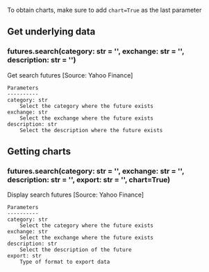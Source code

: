 To obtain charts, make sure to add `chart=True` as the last parameter

## Get underlying data 
### futures.search(category: str = '', exchange: str = '', description: str = '')

Get search futures [Source: Yahoo Finance]

    Parameters
    ----------
    category: str
        Select the category where the future exists
    exchange: str
        Select the exchange where the future exists
    description: str
        Select the description where the future exists

## Getting charts 
### futures.search(category: str = '', exchange: str = '', description: str = '', export: str = '', chart=True)

Display search futures [Source: Yahoo Finance]

    Parameters
    ----------
    category: str
        Select the category where the future exists
    exchange: str
        Select the exchange where the future exists
    description: str
        Select the description of the future
    export: str
        Type of format to export data

